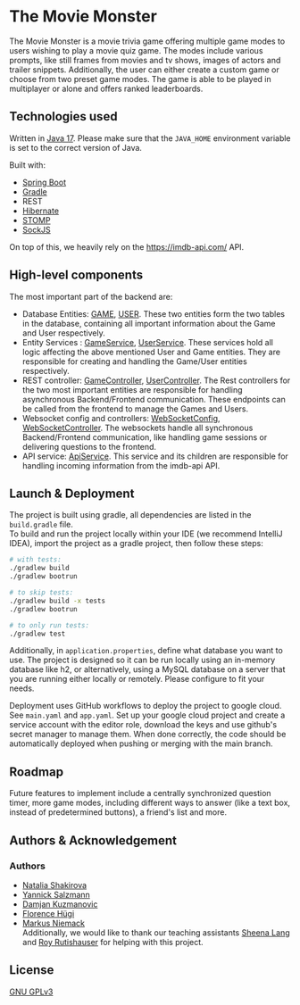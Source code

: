 # The Movie Monster

The Movie Monster is a movie trivia game offering multiple game modes to users wishing to play a movie quiz game. The modes include various prompts, like still frames from movies and tv shows, images of actors and trailer snippets. Additionally, the user can either create a custom game or choose from two preset game modes. The game is able to be played in multiplayer or alone and offers ranked leaderboards.

## Technologies used  

Written in [Java 17](https://www.oracle.com/java/technologies/javase/jdk17-archive-downloads.html). Please make sure that the `JAVA_HOME` environment variable is set to the correct version of Java.
  
Built with:  
- [Spring Boot](https://spring.io/projects/spring-boot)
- [Gradle](https://gradle.org/)
- REST
- [Hibernate](https://hibernate.org/)
- [STOMP](https://stomp-js.github.io/stomp-websocket/)
- [SockJS](https://github.com/sockjs/sockjs-client)

On top of this, we heavily rely on the https://imdb-api.com/ API.  


## High-level components

The most important part of the backend are:
- Database Entities: [GAME](src/main/java/ch/uzh/ifi/hase/soprafs23/entity/Game.java), [USER](src/main/java/ch/uzh/ifi/hase/soprafs23/entity/User.java). These two entities form the two tables in the database, containing all important information about the Game and User respectively.
- Entity Services : [GameService](src/main/java/ch/uzh/ifi/hase/soprafs23/service/GameService.java), [UserService](src/main/java/ch/uzh/ifi/hase/soprafs23/service/UserService.java). These services hold all logic affecting the above mentioned User and Game entities. They are responsible for creating and handling the Game/User entities respectively. 
- REST controller: [GameController](src/main/java/ch/uzh/ifi/hase/soprafs23/controller/GameController.java), [UserController](src/main/java/ch/uzh/ifi/hase/soprafs23/controller/GameController.java). The Rest controllers for the two most important entities are responsible for handling asynchronous Backend/Frontend communication. These endpoints can be called from the frontend to manage the Games and Users.
- Websocket config and controllers: [WebSocketConfig](src/main/java/ch/uzh/ifi/hase/soprafs23/websocket/WebSocketConfig.java), [WebSocketController](src/main/java/ch/uzh/hase/soprafs23/websocket/WebSocketController.java). The websockets handle all synchronous Backend/Frontend communication, like handling game sessions or delivering questions to the frontend.
- API service: [ApiService](src/main/java/ch/uzh/ifi/hase/soprafs23/api/ApiService.java). This service and its children are responsible for handling incoming information from the imdb-api API.

## Launch & Deployment

The project is built using gradle, all dependencies are listed in the `build.gradle` file.  
To build and run the project locally within your IDE (we recommend IntelliJ IDEA), import the project as a gradle project, then follow these steps:

```bash
# with tests:
./gradlew build
./gradlew bootrun

# to skip tests:
./gradlew build -x tests
./gradlew bootrun

# to only run tests:
./gradlew test
```
Additionally, in `application.properties`, define what database you want to use. The project is designed so it can be run locally using an in-memory database like h2, or alternatively, using a MySQL database on a server that you are running either locally or remotely. Please configure to fit your needs.  
  
Deployment uses GitHub workflows to deploy the project to google cloud. See `main.yaml` and `app.yaml`. Set up your google cloud project and create a service account with the editor role, download the keys and use github's secret manager to manage them. When done correctly, the code should be automatically deployed when pushing or merging with the main branch.

## Roadmap

Future features to implement include a centrally synchronized question timer, more game modes, including different ways to answer (like a text box, instead of predetermined buttons), a friend's list and more.
  

## Authors & Acknowledgement  

### Authors  
- [Natalia Shakirova](https://github.com/orgs/sopra-fs23-group-39/people/NattiShakira)
- [Yannick Salzmann](https://github.com/orgs/sopra-fs23-group-39/people/yasalz)
- [Damjan Kuzmanovic](https://github.com/orgs/sopra-fs23-group-39/people/dkuzma1)
- [Florence Hügi](https://github.com/orgs/sopra-fs23-group-39/people/florencehuegi)
- [Markus Niemack](https://github.com/orgs/sopra-fs23-group-39/people/NieMark)  
Additionally, we would like to thank our teaching assistants [Sheena Lang](https://github.com/SheenaGit) and [Roy Rutishauser](https://github.com/royru) for helping with this project.

## License

[GNU GPLv3]([https://choosealicense.com/licenses/mit/](https://choosealicense.com/licenses/gpl-3.0/))
